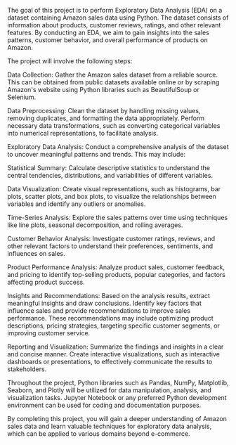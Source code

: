 The goal of this project is to perform Exploratory Data Analysis (EDA) on a dataset containing Amazon sales data using Python. The dataset consists of information about products, customer reviews, ratings, and other relevant features. By conducting an EDA, we aim to gain insights into the sales patterns, customer behavior, and overall performance of products on Amazon.

The project will involve the following steps:

Data Collection: Gather the Amazon sales dataset from a reliable source. This can be obtained from public datasets available online or by scraping Amazon's website using Python libraries such as BeautifulSoup or Selenium.

Data Preprocessing: Clean the dataset by handling missing values, removing duplicates, and formatting the data appropriately. Perform necessary data transformations, such as converting categorical variables into numerical representations, to facilitate analysis.

Exploratory Data Analysis: Conduct a comprehensive analysis of the dataset to uncover meaningful patterns and trends. This may include:

Statistical Summary: Calculate descriptive statistics to understand the central tendencies, distributions, and variabilities of different variables.

Data Visualization: Create visual representations, such as histograms, bar plots, scatter plots, and box plots, to visualize the relationships between variables and identify any outliers or anomalies.

Time-Series Analysis: Explore the sales patterns over time using techniques like line plots, seasonal decomposition, and rolling averages.

Customer Behavior Analysis: Investigate customer ratings, reviews, and other relevant factors to understand their preferences, sentiments, and influences on sales.

Product Performance Analysis: Analyze product sales, customer feedback, and pricing to identify top-selling products, popular categories, and factors affecting product success.

Insights and Recommendations: Based on the analysis results, extract meaningful insights and draw conclusions. Identify key factors that influence sales and provide recommendations to improve sales performance. These recommendations may include optimizing product descriptions, pricing strategies, targeting specific customer segments, or improving customer service.

Reporting and Visualization: Summarize the findings and insights in a clear and concise manner. Create interactive visualizations, such as interactive dashboards or presentations, to effectively communicate the results to stakeholders.

Throughout the project, Python libraries such as Pandas, NumPy, Matplotlib, Seaborn, and Plotly will be utilized for data manipulation, analysis, and visualization tasks. Jupyter Notebook or any preferred Python development environment can be used for coding and documentation purposes.

By completing this project, you will gain a deeper understanding of Amazon sales data and learn valuable techniques for exploratory data analysis, which can be applied to various domains beyond e-commerce.
